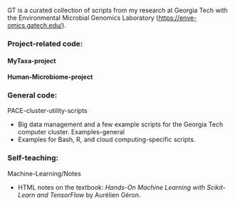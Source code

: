 GT is a curated collection of scripts from my research at Georgia Tech with the Environmental Microbial Genomics Laboratory (https://enve-omics.gatech.edu/).

### Project-related code:
#### MyTaxa-project
#### Human-Microbiome-project

### General code:
PACE-cluster-utility-scripts
* Big data management and a few example scripts for the Georgia Tech computer cluster.
Examples-general
* Examples for Bash, R, and cloud computing-specific scripts.

### Self-teaching:
Machine-Learning/Notes
* HTML notes on the textbook: _Hands-On Machine Learning with Scikit-Learn and TensorFlow_ by Aurélien Géron.
